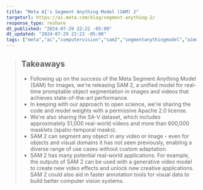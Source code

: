 ```yaml
---
title: "Meta AI's Segment Anything Model (SAM) 2"
targeturl: https://ai.meta.com/blog/segment-anything-2/
response_type: reshare
dt_published: "2024-07-29 22:22 -05:00"
dt_updated: "2024-07-29 22:22 -05:00"
tags: ["meta","ai","computervision","sam2","segmentanythingmodel","aimodel","cv"]
---
```


> ## Takeaways
> - Following up on the success of the Meta Segment Anything Model (SAM) for images, we're releasing SAM 2, a unified model for real-time promptable object segmentation in images and videos that achieves state-of-the-art performance.
> - In keeping with our approach to open science, we're sharing the code and model weights with a permissive Apache 2.0 license.
> - We're also sharing the SA-V dataset, which includes approximately 51,000 real-world videos and more than 600,000 masklets (spatio-temporal masks).
> - SAM 2 can segment any object in any video or image - even for objects and visual domains it has not seen previously, enabling a diverse range of use cases without custom adaptation.
> - SAM 2 has many potential real-world applications. For example, the outputs of SAM 2 can be used with a generative video model to create new video effects and unlock new creative applications. SAM 2 could also aid in faster annotation tools for visual data to build better computer vision systems.
